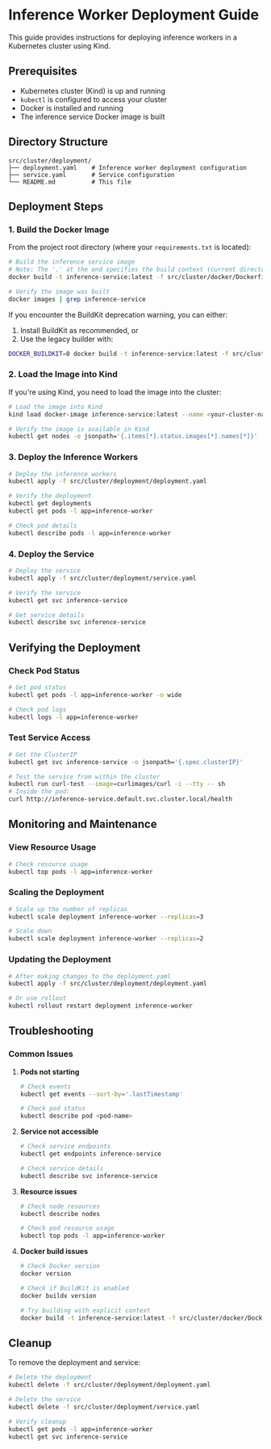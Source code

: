# Inference Worker Deployment Guide

This guide provides instructions for deploying inference workers in a Kubernetes cluster using Kind.

## Prerequisites

- Kubernetes cluster (Kind) is up and running
- `kubectl` is configured to access your cluster
- Docker is installed and running
- The inference service Docker image is built

## Directory Structure

```
src/cluster/deployment/
├── deployment.yaml    # Inference worker deployment configuration
├── service.yaml       # Service configuration
└── README.md          # This file
```

## Deployment Steps

### 1. Build the Docker Image

From the project root directory (where your `requirements.txt` is located):

```bash
# Build the inference service image
# Note: The '.' at the end specifies the build context (current directory)
docker build -t inference-service:latest -f src/cluster/docker/Dockerfile.inference .

# Verify the image was built
docker images | grep inference-service
```

If you encounter the BuildKit deprecation warning, you can either:
1. Install BuildKit as recommended, or
2. Use the legacy builder with:
```bash
DOCKER_BUILDKIT=0 docker build -t inference-service:latest -f src/cluster/docker/Dockerfile.inference .
```

### 2. Load the Image into Kind

If you're using Kind, you need to load the image into the cluster:

```bash
# Load the image into Kind
kind load docker-image inference-service:latest --name <your-cluster-name>

# Verify the image is available in Kind
kubectl get nodes -o jsonpath='{.items[*].status.images[*].names[*]}' | grep inference-service
```

### 3. Deploy the Inference Workers

```bash
# Deploy the inference workers
kubectl apply -f src/cluster/deployment/deployment.yaml

# Verify the deployment
kubectl get deployments
kubectl get pods -l app=inference-worker

# Check pod details
kubectl describe pods -l app=inference-worker
```

### 4. Deploy the Service

```bash
# Deploy the service
kubectl apply -f src/cluster/deployment/service.yaml

# Verify the service
kubectl get svc inference-service

# Get service details
kubectl describe svc inference-service
```

## Verifying the Deployment

### Check Pod Status

```bash
# Get pod status
kubectl get pods -l app=inference-worker -o wide

# Check pod logs
kubectl logs -l app=inference-worker
```

### Test Service Access

```bash
# Get the ClusterIP
kubectl get svc inference-service -o jsonpath='{.spec.clusterIP}'

# Test the service from within the cluster
kubectl run curl-test --image=curlimages/curl -i --tty -- sh
# Inside the pod:
curl http://inference-service.default.svc.cluster.local/health
```

## Monitoring and Maintenance

### View Resource Usage

```bash
# Check resource usage
kubectl top pods -l app=inference-worker
```

### Scaling the Deployment

```bash
# Scale up the number of replicas
kubectl scale deployment inference-worker --replicas=3

# Scale down
kubectl scale deployment inference-worker --replicas=2
```

### Updating the Deployment

```bash
# After making changes to the deployment.yaml
kubectl apply -f src/cluster/deployment/deployment.yaml

# Or use rollout
kubectl rollout restart deployment inference-worker
```

## Troubleshooting

### Common Issues

1. **Pods not starting**
   ```bash
   # Check events
   kubectl get events --sort-by='.lastTimestamp'
   
   # Check pod status
   kubectl describe pod <pod-name>
   ```

2. **Service not accessible**
   ```bash
   # Check service endpoints
   kubectl get endpoints inference-service
   
   # Check service details
   kubectl describe svc inference-service
   ```

3. **Resource issues**
   ```bash
   # Check node resources
   kubectl describe nodes
   
   # Check pod resource usage
   kubectl top pods -l app=inference-worker
   ```

4. **Docker build issues**
   ```bash
   # Check Docker version
   docker version
   
   # Check if BuildKit is enabled
   docker buildx version
   
   # Try building with explicit context
   docker build -t inference-service:latest -f src/cluster/docker/Dockerfile.inference $(pwd)
   ```

## Cleanup

To remove the deployment and service:

```bash
# Delete the deployment
kubectl delete -f src/cluster/deployment/deployment.yaml

# Delete the service
kubectl delete -f src/cluster/deployment/service.yaml

# Verify cleanup
kubectl get pods -l app=inference-worker
kubectl get svc inference-service
``` 